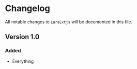 # Changelog

All notable changes to `LaraExtjs` will be documented in this file.

## Version 1.0

### Added
- Everything
